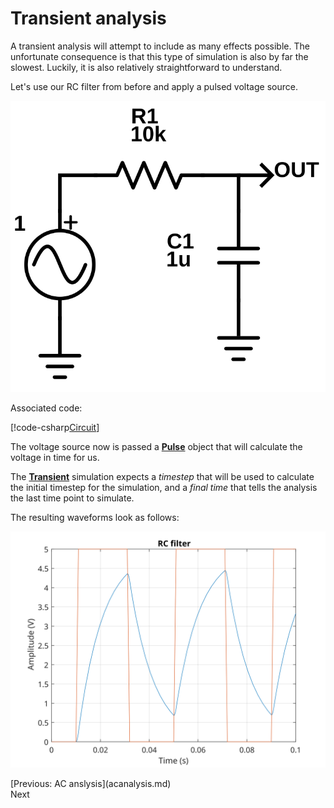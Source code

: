 # Transient analysis

A transient analysis will attempt to include as many effects possible. The unfortunate consequence is that this type of simulation is also by far the slowest. Luckily, it is also relatively straightforward to understand.

Let's use our RC filter from before and apply a pulsed voltage source.

<p align="center"><img src="images/example_AC.svg" /></p>

Associated code:

[!code-csharp[Circuit](../SpiceSharpTest/BasicExampleTests.cs#example_Transient)]

The voltage source now is passed a **[Pulse](xref:SpiceSharp.Components.Pulse)** object that will calculate the voltage in time for us.

The **[Transient](xref:SpiceSharp.Simulations.Transient)** simulation expects a *timestep* that will be used to calculate the initial timestep for the simulation, and a *final time* that tells the analysis the last time point to simulate.

The resulting waveforms look as follows:

<p align="center"><img src="images/example_TransientGraph.svg" /></p>

<div class="pull-left">[Previous: AC anslysis](acanalysis.md)</div> <div class="pull-right">Next</p>